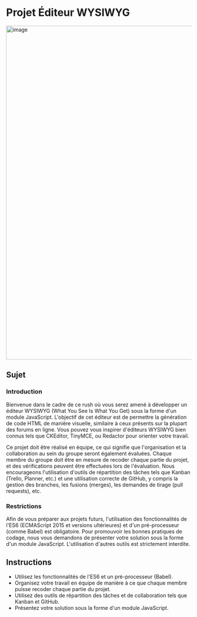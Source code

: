 # Projet Éditeur WYSIWYG

<img width="908" alt="image" src="https://github.com/twnguydev/wysiwyg-module/assets/154362306/62a7fdc2-195d-451f-94b8-2ec15d30d23c">

## Sujet

### Introduction

Bienvenue dans le cadre de ce rush où vous serez amené à développer un éditeur WYSIWYG (What You See Is What You Get) sous la forme d'un module JavaScript. L'objectif de cet éditeur est de permettre la génération de code HTML de manière visuelle, similaire à ceux présents sur la plupart des forums en ligne. Vous pouvez vous inspirer d'éditeurs WYSIWYG bien connus tels que CKEditor, TinyMCE, ou Redactor pour orienter votre travail.

Ce projet doit être réalisé en équipe, ce qui signifie que l'organisation et la collaboration au sein du groupe seront également évaluées. Chaque membre du groupe doit être en mesure de recoder chaque partie du projet, et des vérifications peuvent être effectuées lors de l'évaluation. Nous encourageons l'utilisation d'outils de répartition des tâches tels que Kanban (Trello, Planner, etc.) et une utilisation correcte de GitHub, y compris la gestion des branches, les fusions (merges), les demandes de tirage (pull requests), etc.

### Restrictions

Afin de vous préparer aux projets futurs, l'utilisation des fonctionnalités de l'ES6 (ECMAScript 2015 et versions ultérieures) et d'un pré-processeur (comme Babel) est obligatoire. Pour promouvoir les bonnes pratiques de codage, nous vous demandons de présenter votre solution sous la forme d'un module JavaScript. L'utilisation d'autres outils est strictement interdite.

## Instructions

- Utilisez les fonctionnalités de l'ES6 et un pré-processeur (Babel).
- Organisez votre travail en équipe de manière à ce que chaque membre puisse recoder chaque partie du projet.
- Utilisez des outils de répartition des tâches et de collaboration tels que Kanban et GitHub.
- Présentez votre solution sous la forme d'un module JavaScript.
